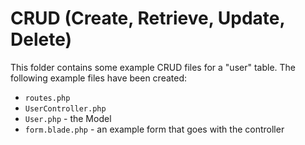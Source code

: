 # CRUD (Create, Retrieve, Update, Delete)

This folder contains some example CRUD files for a "user" table. The following example files have been created:

- `routes.php`
- `UserController.php`
- `User.php` - the Model
- `form.blade.php` - an example form that goes with the controller